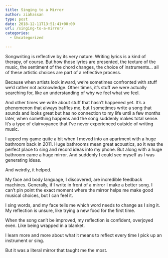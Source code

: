 ```yaml
---
title: Singing to a Mirror
author: ziahassan
type: post
date: 2018-12-11T13:51:41+00:00
url: /singing-to-a-mirror/
categories:
  - Uncategorized

---
```

Songwriting is reflective by its very nature. Writing lyrics is a kind of therapy, of course. But how those lyrics are presented, the texture of the music, the sentiment of the chord changes, the choice of instruments&#8230; all of these artistic choices are part of a reflective process.

Because when artists look inward, we&#8217;re sometimes confronted with stuff we&#8217;d rather not acknowledge. Other times, it&#8217;s stuff we were actually searching for, like an understanding of why we feel what we feel.

And other times we write about stuff that hasn&#8217;t happened yet. It&#8217;s a phenomenon that always baffles me, but I sometimes write a song that sounds and looks great but has no connection to my life until a few months later, when something happens and the song suddenly makes total sense. It&#8217;s a type of clairvoyance that I&#8217;ve never experienced outside of writing music.

I upped my game quite a bit when I moved into an apartment with a huge bathroom back in 2011. Huge bathrooms mean great acoustics, so it was the perfect place to sing and record ideas into my phone. But along with a huge bathroom came a huge mirror. And suddenly I could see myself as I was generating ideas.

And weirdly, it helped.

My face and body language, I discovered, are incredible feedback machines. Generally, if I write in front of a mirror I make a better song. I can&#8217;t pin point the exact moment where the mirror helps me make good musical choices, but I can feel it.

I sing words, and my face tells me which word needs to change as I sing it. My reflection is unsure, like trying a new food for the first time.

When the song can&#8217;t be improved, my reflection is confident, overjoyed even. Like being wrapped in a blanket.

I learn more and more about what it means to reflect every time I pick up an instrument or sing.

But it was a literal mirror that taught me the most.
